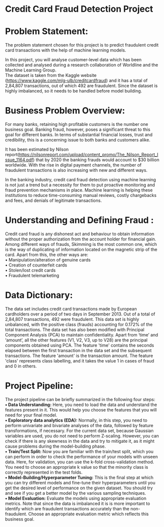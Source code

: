 # Credit Card Fraud Detection Project

# Problem Statement:  
The problem statement chosen for this project is to predict fraudulent credit card transactions with the help of machine learning models.  

In this project, you will analyse customer-level data which has been collected and analysed during a research collaboration of Worldline and the Machine Learning Group.   
The dataset is taken from the Kaggle website (https://www.kaggle.com/mlg-ulb/creditcardfraud) and it has a total of 2,84,807 transactions, out of which 492 are fraudulent. Since the dataset is highly imbalanced, so it needs to be handled before model building. 

# Business Problem Overview:  
For many banks, retaining high profitable customers is the number one business goal. Banking fraud, however, poses a significant threat to this goal for different banks. In terms of substantial financial losses, trust and credibility, this is a concerning issue to both banks and customers alike.  

It has been estimated by Nilson report(https://nilsonreport.com/upload/content_promo/The_Nilson_Report_Issue_1164.pdf) that by 2020 the banking frauds would account to $30 billion worldwide. With the rise in digital payment channels, the number of fraudulent transactions is also increasing with new and different ways.   
 
In the banking industry, credit card fraud detection using machine learning is not just a trend but a necessity for them to put proactive monitoring and fraud prevention mechanisms in place. Machine learning is helping these institutions to reduce time-consuming manual reviews, costly chargebacks and fees, and denials of legitimate transactions.  

# Understanding and Defining Fraud :    

Credit card fraud is any dishonest act and behaviour to obtain information without the proper authorization from the account holder for financial gain. Among different ways of frauds, Skimming is the most common one, which is the way of duplicating of information located on the magnetic strip of the card.  Apart from this, the other ways are:    
•	Manipulation/alteration of genuine cards  
•	Creation of counterfeit cards  
•	Stolen/lost credit cards  
•	Fraudulent telemarketing  

# Data Dictionary:  
  
The data set includes credit card transactions made by European cardholders over a period of two days in September 2013. Out of a total of 2,84,807 transactions, 492 were fraudulent. This data set is highly unbalanced, with the positive class (frauds) accounting for 0.172% of the total transactions. The data set has also been modified with Principal Component Analysis (PCA) to maintain confidentiality. Apart from ‘time’ and ‘amount’, all the other features (V1, V2, V3, up to V28) are the principal components obtained using PCA. The feature 'time' contains the seconds elapsed between the first transaction in the data set and the subsequent transactions. The feature 'amount' is the transaction amount. The feature 'class' represents class labelling, and it takes the value 1 in cases of fraud and 0 in others.  

# Project Pipeline:  

The project pipeline can be briefly summarized in the following four steps:    
**•	Data Understanding:** Here, you need to load the data and understand the features present in it. This would help you choose the features that you will need for your final model.  
**•	Exploratory data analytics (EDA):** Normally, in this step, you need to perform univariate and bivariate analyses of the data, followed by feature transformations, if necessary. For the current data set, because Gaussian variables are used, you do not need to perform Z-scaling. However, you can check if there is any skewness in the data and try to mitigate it, as it might cause problems during the model-building phase.  
**•	Train/Test Split:** Now you are familiar with the train/test split, which you can perform in order to check the performance of your models with unseen data. Here, for validation, you can use the k-fold cross-validation method. You need to choose an appropriate k value so that the minority class is correctly represented in the test folds.  
**•	Model-Building/Hyperparameter Tuning:** This is the final step at which you can try different models and fine-tune their hyperparameters until you get the desired level of performance on the given dataset. You should try and see if you get a better model by the various sampling techniques.  
**•	Model Evaluation:** Evaluate the models using appropriate evaluation metrics. Note that since the data is imbalanced it is is more important to identify which are fraudulent transactions accurately than the non-fraudulent. Choose an appropriate evaluation metric which reflects this business goal.






